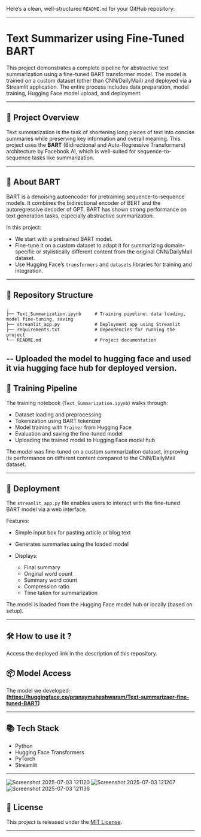 Here’s a clean, well-structured `README.md` for your GitHub repository:

---

# Text Summarizer using Fine-Tuned BART

This project demonstrates a complete pipeline for abstractive text summarization using a fine-tuned BART transformer model. The model is trained on a custom dataset (other than CNN/DailyMail) and deployed via a Streamlit application. The entire process includes data preparation, model training, Hugging Face model upload, and deployment.

---

## 📌 Project Overview

Text summarization is the task of shortening long pieces of text into concise summaries while preserving key information and overall meaning. This project uses the **BART** (Bidirectional and Auto-Regressive Transformers) architecture by Facebook AI, which is well-suited for sequence-to-sequence tasks like summarization.

---

## 🧠 About BART

BART is a denoising autoencoder for pretraining sequence-to-sequence models. It combines the bidirectional encoder of BERT and the autoregressive decoder of GPT. BART has shown strong performance on text generation tasks, especially abstractive summarization.

In this project:

* We start with a pretrained BART model.
* Fine-tune it on a custom dataset to adapt it for summarizing domain-specific or stylistically different content from the original CNN/DailyMail dataset.
* Use Hugging Face’s `transformers` and `datasets` libraries for training and integration.

---

## 📁 Repository Structure

```plaintext
.
├── Text_Summarization.ipynb     # Training pipeline: data loading, model fine-tuning, saving
├── streamlit_app.py             # Deployment app using Streamlit
├── requirements.txt             # Dependencies for running the project
└── README.md                    # Project documentation
```
-- Uploaded the model to hugging face and used it via hugging face hub for deployed version.
---

## 🔧 Training Pipeline

The training notebook (`Text_Summarization.ipynb`) walks through:

* Dataset loading and preprocessing
* Tokenization using BART tokenizer
* Model training with `Trainer` from Hugging Face
* Evaluation and saving the fine-tuned model
* Uploading the trained model to Hugging Face model hub

The model was fine-tuned on a custom summarization dataset, improving its performance on different content compared to the CNN/DailyMail dataset.

---

## 🚀 Deployment

The `streamlit_app.py` file enables users to interact with the fine-tuned BART model via a web interface.

Features:

* Simple input box for pasting article or blog text
* Generates summaries using the loaded model
* Displays:

  * Final summary
  * Original word count
  * Summary word count
  * Compression ratio
  * Time taken for summarization

The model is loaded from the Hugging Face model hub or locally (based on setup).

---

## 🛠️ How to use it ?

Access the deployed link in the description of this repository.

## 📦 Model Access

The model we developed:
**(https://huggingface.co/pranaymaheshwaram/Text-summarizaer-fine-tuned-BART)**


---

## 📚 Tech Stack

* Python
* Hugging Face Transformers
* PyTorch
* Streamlit

---
![Screenshot 2025-07-03 121120](https://github.com/user-attachments/assets/90560842-41d3-4bb2-b314-e96c78860667)
![Screenshot 2025-07-03 121207](https://github.com/user-attachments/assets/c815d391-18d4-4b55-8159-52c66a1adb01)
![Screenshot 2025-07-03 121136](https://github.com/user-attachments/assets/44ac27c7-c899-4213-8442-b5b28ccae6ce)

## 📄 License

This project is released under the [MIT License](LICENSE).

---

